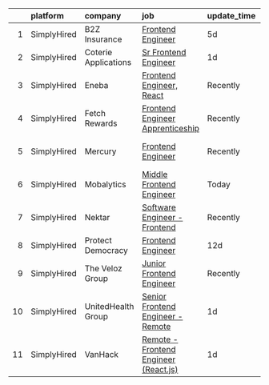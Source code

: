 

|    | platform    | company              | job                                                                                                                                                 | update_time   | location          |
|---:|:------------|:---------------------|:----------------------------------------------------------------------------------------------------------------------------------------------------|:--------------|:------------------|
|  1 | SimplyHired | B2Z Insurance        | [Frontend Engineer](https://www.simplyhired.com/job/_2fKCpA-FfVttpV2NAHfpUU1X6TQwl_G0f6N8RkSao-05lMU22bepA?q=frontend+engineer)                     | 5d            | Schaumburg, IL    |
|  2 | SimplyHired | Coterie Applications | [Sr Frontend Engineer](https://www.simplyhired.com/job/y16u4JhFCjm7i8R2ZBGpMoSGX0sKoVaOSzxMALjOM6JTk21AgkGP3A?q=frontend+engineer)                  | 1d            | Remote            |
|  3 | SimplyHired | Eneba                | [Frontend Engineer, React](https://www.simplyhired.com/job/QYeJnK_cqZ6Jp6yBvbAS_eOf7winKvDKPU06EAw_WNAFCcz81BOCzA?q=frontend+engineer)              | Recently      | Remote            |
|  4 | SimplyHired | Fetch Rewards        | [Frontend Engineer Apprenticeship](https://www.simplyhired.com/job/x6wIvR0zFGmEqC6hkJRqmTzzkgj6tI9MbJJLMiUUqahRap9LZtyLhg?q=frontend+engineer)      | Recently      | Birmingham, AL    |
|  5 | SimplyHired | Mercury              | [Frontend Engineer](https://www.simplyhired.com/job/MCtDiBZ9DTE-m70SYcChErMlRrXEgjTbqEfLdkdNEVWrARemJJc-8Q?q=frontend+engineer)                     | Recently      | San Francisco, CA |
|  6 | SimplyHired | Mobalytics           | [Middle Frontend Engineer](https://www.simplyhired.com/job/qguJaYojI65liE-zWrckO-RsAftSPgX18LJ8Cwhx4HJSCTi_voP2yg?q=frontend+engineer)              | Today         | Remote            |
|  7 | SimplyHired | Nektar               | [Software Engineer - Frontend](https://www.simplyhired.com/job/xiTuAcUlnOa44YQfeDmWgkeVfyH6E8O9_V-mODuxp-E9htSeYpsJBw?q=frontend+engineer)          | Recently      | San Francisco, CA |
|  8 | SimplyHired | Protect Democracy    | [Frontend Engineer](https://www.simplyhired.com/job/613DRtcgjgbD4eeSnOGmW89MLyp0OqkS5qTIVPjrsj9Kr7632WvujQ?q=frontend+engineer)                     | 12d           | Remote            |
|  9 | SimplyHired | The Veloz Group      | [Junior Frontend Engineer](https://www.simplyhired.com/job/1lmRPeJQcIuYQW-Sqf8-1rUzud-_LA4n-p--hYKkb_pBEvImygS1aQ?q=frontend+engineer)              | Recently      | Remote            |
| 10 | SimplyHired | UnitedHealth Group   | [Senior Frontend Engineer - Remote](https://www.simplyhired.com/job/mHy7l_YRMIDpPgI8U8HMUWPVP_Ml_EYKznTOG3RjdVVgHoxU1_gK7g?q=frontend+engineer)     | 1d            | Eden Prairie, MN  |
| 11 | SimplyHired | VanHack              | [Remote - Frontend Engineer (React.js)](https://www.simplyhired.com/job/X8j9_SkaiZjcDnUTphyWXiDp_EnkfTDpHLHYLlL0hkWFMhf19UDLXg?q=frontend+engineer) | 1d            | San Francisco, CA |